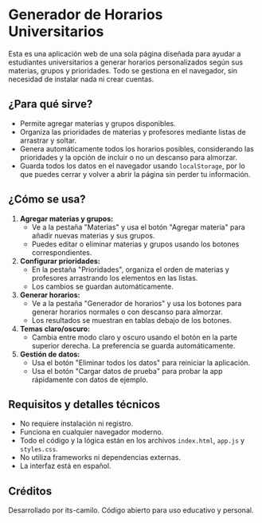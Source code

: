 # Generador de Horarios Universitarios

Esta es una aplicación web de una sola página diseñada para ayudar a estudiantes universitarios a generar horarios personalizados según sus materias, grupos y prioridades. Todo se gestiona en el navegador, sin necesidad de instalar nada ni crear cuentas.

## ¿Para qué sirve?
- Permite agregar materias y grupos disponibles.
- Organiza las prioridades de materias y profesores mediante listas de arrastrar y soltar.
- Genera automáticamente todos los horarios posibles, considerando las prioridades y la opción de incluir o no un descanso para almorzar.
- Guarda todos los datos en el navegador usando `localStorage`, por lo que puedes cerrar y volver a abrir la página sin perder tu información.

## ¿Cómo se usa?
1. **Agregar materias y grupos:**
   - Ve a la pestaña "Materias" y usa el botón "Agregar materia" para añadir nuevas materias y sus grupos.
   - Puedes editar o eliminar materias y grupos usando los botones correspondientes.
2. **Configurar prioridades:**
   - En la pestaña "Prioridades", organiza el orden de materias y profesores arrastrando los elementos en las listas.
   - Los cambios se guardan automáticamente.
3. **Generar horarios:**
   - Ve a la pestaña "Generador de horarios" y usa los botones para generar horarios normales o con descanso para almorzar.
   - Los resultados se muestran en tablas debajo de los botones.
4. **Temas claro/oscuro:**
   - Cambia entre modo claro y oscuro usando el botón en la parte superior derecha. La preferencia se guarda automáticamente.
5. **Gestión de datos:**
   - Usa el botón "Eliminar todos los datos" para reiniciar la aplicación.
   - Usa el botón "Cargar datos de prueba" para probar la app rápidamente con datos de ejemplo.

## Requisitos y detalles técnicos
- No requiere instalación ni registro.
- Funciona en cualquier navegador moderno.
- Todo el código y la lógica están en los archivos `index.html`, `app.js` y `styles.css`.
- No utiliza frameworks ni dependencias externas.
- La interfaz está en español.

## Créditos
Desarrollado por its-camilo. Código abierto para uso educativo y personal.

